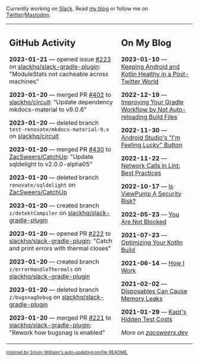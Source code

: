 Currently working on [Slack](https://slack.com/). Read [my blog](https://zacsweers.dev/) or follow me on [Twitter](https://twitter.com/ZacSweers)/[Mastodon](https://hachyderm.io/@ZacSweers).

<table><tr><td valign="top" width="60%">

## GitHub Activity
<!-- githubActivity starts -->
**2023-01-21** — opened issue [#223](https://github.com/slackhq/slack-gradle-plugin/issues/223) on [slackhq/slack-gradle-plugin](https://github.com/slackhq/slack-gradle-plugin): "ModuleStats not cacheable across machines"

**2023-01-20** — merged PR [#402](https://github.com/slackhq/circuit/pull/402) to [slackhq/circuit](https://github.com/slackhq/circuit): "Update dependency mkdocs-material to v9.0.6"

**2023-01-20** — deleted branch `test-renovate/mkdocs-material-9.x` on [slackhq/circuit](https://github.com/slackhq/circuit)

**2023-01-20** — merged PR [#430](https://github.com/ZacSweers/CatchUp/pull/430) to [ZacSweers/CatchUp](https://github.com/ZacSweers/CatchUp): "Update sqldelight to v2.0.0-alpha05"

**2023-01-20** — deleted branch `renovate/sqldelight` on [ZacSweers/CatchUp](https://github.com/ZacSweers/CatchUp)

**2023-01-20** — created branch `z/detektCompiler` on [slackhq/slack-gradle-plugin](https://github.com/slackhq/slack-gradle-plugin)

**2023-01-20** — opened PR [#222](https://github.com/slackhq/slack-gradle-plugin/pull/222) to [slackhq/slack-gradle-plugin](https://github.com/slackhq/slack-gradle-plugin): "Catch and print errors with thermal closes"

**2023-01-20** — created branch `z/errorHandleThermals` on [slackhq/slack-gradle-plugin](https://github.com/slackhq/slack-gradle-plugin)

**2023-01-20** — deleted branch `z/bugsnagDebug` on [slackhq/slack-gradle-plugin](https://github.com/slackhq/slack-gradle-plugin)

**2023-01-20** — merged PR [#221](https://github.com/slackhq/slack-gradle-plugin/pull/221) to [slackhq/slack-gradle-plugin](https://github.com/slackhq/slack-gradle-plugin): "Rework how bugsnag is enabled"
<!-- githubActivity ends -->
</td><td valign="top" width="40%">

## On My Blog
<!-- blog starts -->
**2023-01-10** — [Keeping Android and Kotlin Healthy in a Post-Twitter World](https://www.zacsweers.dev/keeping-android-healthy/)

**2022-12-19** — [Improving Your Gradle Workflow by Not Auto-reloading Build Files](https://www.zacsweers.dev/improving-your-workflow-by-not-auto-reloading-build-files/)

**2022-11-30** — [Android Studio's "I'm Feeling Lucky" Button](https://www.zacsweers.dev/android-studios-im-feeling-lucky-button/)

**2022-11-22** — [Network Calls in Lint: Best Practices](https://www.zacsweers.dev/network-calls-in-lint-best-practices/)

**2022-10-17** — [Is ViewPump A Security Risk?](https://www.zacsweers.dev/is-viewpump-a-security-risk/)

**2022-05-23** — [You Are Not Blocked](https://www.zacsweers.dev/you-are-not-blocked/)

**2021-07-23** — [Optimizing Your Kotlin Build](https://www.zacsweers.dev/optimizing-your-kotlin-build/)

**2021-06-14** — [How I Work](https://www.zacsweers.dev/how-i-work/)

**2021-02-02** — [Disposables Can Cause Memory Leaks](https://www.zacsweers.dev/disposables-can-cause-memory-leaks/)

**2021-01-29** — [Kapt's Hidden Test Costs](https://www.zacsweers.dev/kapts-hidden-test-costs/)
<!-- blog ends -->
_More on [zacsweers.dev](https://zacsweers.dev/)_
</td></tr></table>

<sub><a href="https://simonwillison.net/2020/Jul/10/self-updating-profile-readme/">Inspired by Simon Willison's auto-updating profile README.</a></sub>